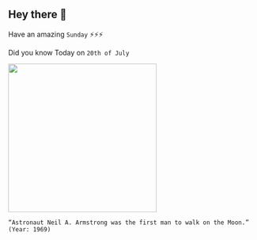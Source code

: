 ## Hey there 👋
Have an amazing `Sunday` ⚡⚡⚡

Did you know Today on `20th of July`
 
 [<img src="https://thatgift.files.wordpress.com/2015/05/armstrong.jpg?w=1024&h=768&crop=1" width="300" />](https://www.history.com/this-day-in-history/armstrong-walks-on-moon#:~:text=At%2010%3A56%20p.m.%20EDT,on%20the%20surface%20of%20the) 
 ```
“Astronaut Neil A. Armstrong was the first man to walk on the Moon.” (Year: 1969)
```

